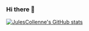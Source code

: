 ### Hi there 👋

[![JulesCollenne's GitHub stats](https://github-readme-stats.vercel.app/api?username=JulesCollenne)](https://github.com/anuraghazra/github-readme-stats)

<!--
**JulesCollenne/JulesCollenne** is a ✨ _special_ ✨ repository because its `README.md` (this file) appears on your GitHub profile.

Here are some ideas to get you started:

- 🔭 I’m currently working on ...
- 🌱 I’m currently learning ...
- 👯 I’m looking to collaborate on ...
- 🤔 I’m looking for help with ...
- 💬 Ask me about ...
- 📫 How to reach me: ...
- 😄 Pronouns: ...
- ⚡ Fun fact: ...
-->
